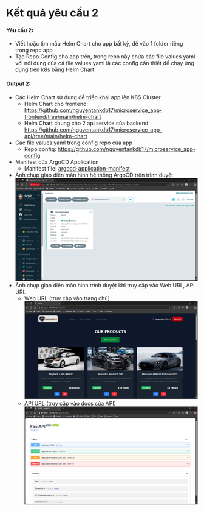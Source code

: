 # Kết quả yêu cầu 2
#### Yêu cầu 2:
- Viết hoặc tìm mẫu Helm Chart cho app bất kỳ, để vào 1 folder riêng trong repo app
- Tạo Repo Config cho app trên, trong repo này chứa các file values.yaml với nội dung của cá file values.yaml là các config cần thiết để chạy ứng dụng 
trên k8s bằng Helm Chart  
#### Output 2:
- Các Helm Chart sử dụng để triển khai app lên K8S Cluster  
    - Helm Chart cho frontend: https://github.com/nguyentankdb17/microservice_app-frontend/tree/main/helm-chart
    - Helm Chart chung cho 2 api service của backend: https://github.com/nguyentankdb17/microservice_app-api/tree/main/helm-chart
- Các file values.yaml trong config repo của app
    - Repo config: https://github.com/nguyentankdb17/microservice_app-config
- Manifest của ArgoCD Application 
    - Manifest file: [argocd-application-manifest](2.%20Deploy%20web%20application/2.1.%20K8s%20Helm%20Chart/argocd-application-manifest.yml)
- Ảnh chụp giao diện màn hình hệ thống ArgoCD trên trình duyệt
![](/NguyenSyTan-cuoi-ky-gd1/images/argocd-view.png) 
- Ảnh chụp giao diện màn hình trình duyệt khi truy cập vào Web URL, API URL
    - Web URL (truy cập vào trang chủ)
    ![](../../images/web-view-admin.png)
    - API URL (truy cập vào docs của API)
    ![](../../images/api-url-view.png)
